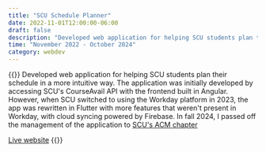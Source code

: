```yaml
---
title: "SCU Schedule Planner"
date: 2022-11-01T12:00:00-06:00
draft: false
description: "Developed web application for helping SCU students plan their schedule in a more intuitive way"
time: "November 2022 - October 2024"
category: webdev
---
```


{{<side-by-side imageLeft="ss.png">}}
Developed web application for helping SCU students plan their schedule in a more intuitive way. The application was initially developed by accessing SCU's CourseAvail API with the frontend built in Angular. However, when SCU switched to using the Workday platform in 2023, the app was rewritten in Flutter with more features that weren't present in Workday, with cloud syncing powered by Firebase. In fall 2024, I passed off the management of the application to [SCU's ACM chapter](https://scuacm.com)

[Live website](https://scuschedule.com/)
{{</side-by-side>}}